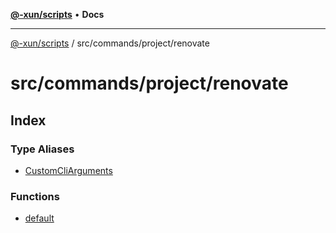[**@-xun/scripts**](../../../../README.md) • **Docs**

***

[@-xun/scripts](../../../../README.md) / src/commands/project/renovate

# src/commands/project/renovate

## Index

### Type Aliases

- [CustomCliArguments](type-aliases/CustomCliArguments.md)

### Functions

- [default](functions/default.md)
